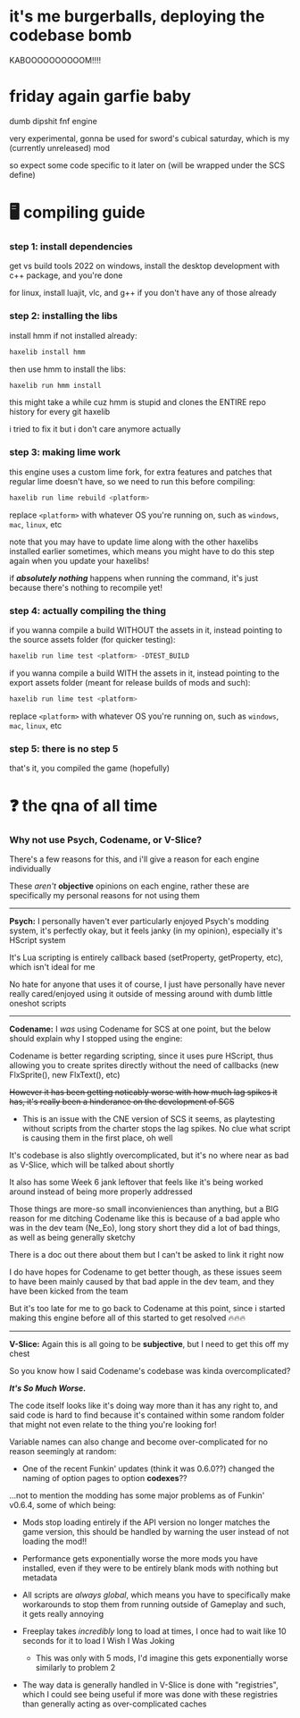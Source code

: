 # it's me burgerballs, deploying the codebase bomb

KABOOOOOOOOOOM!!!!


# friday again garfie baby
dumb dipshit fnf engine

very experimental, gonna be used for sword's cubical saturday, which is
my (currently unreleased) mod

so expect some code specific to it later on (will be wrapped under the SCS define)

# 🖥️ compiling guide
### **step 1:** install dependencies
get vs build tools 2022 on windows, install the desktop development with c++ package, and you're done

for linux, install luajit, vlc, and g++ if you don't have any of those already

### **step 2:** installing the libs

install hmm if not installed already:
```sh
haxelib install hmm
```

then use hmm to install the libs:
```sh
haxelib run hmm install
```

this might take a while cuz hmm is stupid and clones
the ENTIRE repo history for every git haxelib

i tried to fix it but i don't care anymore actually

### **step 3:** making lime work
this engine uses a custom lime fork, for extra features and patches
that regular lime doesn't have, so we need to run this before compiling:

```sh
haxelib run lime rebuild <platform>
```
replace `<platform>` with whatever OS you're running on, such as
`windows`, `mac`, `linux`, etc

note that you may have to update lime along with the other haxelibs
installed earlier sometimes, which means you might have to do this step again when you update your haxelibs!

if ***absolutely nothing*** happens when running the command, it's just because
there's nothing to recompile yet!

### **step 4:** actually compiling the thing
if you wanna compile a build WITHOUT the assets in it, instead
pointing to the source assets folder (for quicker testing):
```sh
haxelib run lime test <platform> -DTEST_BUILD
```

if you wanna compile a build WITH the assets in it, instead
pointing to the export assets folder (meant for release builds of mods and such):
```sh
haxelib run lime test <platform>
```
replace `<platform>` with whatever OS you're running on, such as
`windows`, `mac`, `linux`, etc

### **step 5:** there is no step 5
that's it, you compiled the game (hopefully)

# ❓ the qna of all time
### Why not use Psych, Codename, or V-Slice?
There's a few reasons for this, and i'll give a reason for each engine individually

These *aren't* **objective** opinions on each engine, rather these are specifically my personal reasons
for not using them

---

**Psych:**
I personally haven't ever particularly enjoyed Psych's modding system,
it's perfectly okay, but it feels janky (in my opinion), especially it's HScript system

It's Lua scripting is entirely callback based (setProperty, getProperty, etc), which
isn't ideal for me

No hate for anyone that uses it of course, I just have personally have never really
cared/enjoyed using it outside of messing around with dumb little oneshot scripts

---

**Codename:**
I *was* using Codename for SCS at one point, but the below should explain why I stopped using the engine:

Codename is better regarding scripting, since it uses pure HScript, thus allowing
you to create sprites directly without the need of callbacks (new FlxSprite(), new FlxText(), etc)

~~However it has been getting noticably worse with how much lag spikes it has, it's really
been a hinderance on the development of SCS~~
- This is an issue with the CNE version of SCS it seems, as playtesting without scripts from the charter stops the lag spikes. No clue what script is causing them in the first place, oh well

It's codebase is also slightly overcomplicated, but it's no where near as bad
as V-Slice, which will be talked about shortly

It also has some Week 6 jank leftover that feels like it's being worked around
instead of being more properly addressed

Those things are more-so small inconvieniences than anything, but a BIG reason for me ditching
Codename like this is because of a bad apple who was in the dev team (Ne_Eo), long story short
they did a lot of bad things, as well as being generally sketchy

There is a doc out there about them but I can't be asked to link it right now

I do have hopes for Codename to get better though, as these issues seem to have been
mainly caused by that bad apple in the dev team, and they have been kicked from the team

But it's too late for me to go back to Codename at this point, since i started making this engine before all of this started to get resolved 🔥🔥🔥

---

**V-Slice:**
Again this is all going to be **subjective**, but I need to get this off my chest

So you know how I said Codename's codebase was kinda overcomplicated?

***It's So Much Worse.***

The code itself looks like it's doing way more than it has any right to, and said code is hard to find because it's contained within some random folder that might not even relate to the thing you're looking for!

Variable names can also change and become over-complicated for no reason seemingly at random:
- One of the recent Funkin' updates (think it was 0.6.0??) changed the naming of option pages to option **codexes**??

...not to mention the modding has some major problems as of Funkin' v0.6.4,
some of which being:

- Mods stop loading entirely if the API version no longer matches the game version,
  this should be handled by warning the user instead of not loading the mod!!

- Performance gets exponentially worse the more mods you have installed, even if they
  were to be entirely blank mods with nothing but metadata

- All scripts are *always global*, which means you have to specifically make workarounds
  to stop them from running outside of Gameplay and such, it gets really annoying

- Freeplay takes *incredibly* long to load at times, I once had to wait like 10 seconds for it to load I Wish I Was Joking
  - This was only with 5 mods, I'd imagine this gets exponentially worse similarly to problem 2

- The way data is generally handled in V-Slice is done with "registries", which I could see being useful if more was done with these registries than generally acting as over-complicated caches
